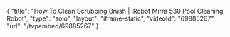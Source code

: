 {
    "title": "How To Clean Scrubbing Brush | iRobot Mirra 530 Pool Cleaning Robot",
    "type": "solo",
    "layout": "iframe-static",
    "videoId": "69885267",
    "url": "\/tvpembed\/69885267"
}